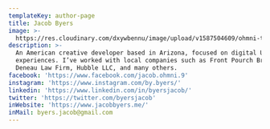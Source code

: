```yaml
---
templateKey: author-page
title: Jacob Byers
image: >-
  https://res.cloudinary.com/dxywbennu/image/upload/v1587504609/ohmni-test/MVIMG_20191118_144944%7E2.jpg
description: >-
  An American creative developer based in Arizona, focused on digital UX/UI
  experiences. I’ve worked with local companies such as Front Pourch Brewing,
  Deneau Law Firm, Hubble LLC, and many others.
facebook: 'https://www.facebook.com/jacob.ohmni.9'
instagram: 'https://www.instagram.com/by.byers/'
linkedin: 'https://www.linkedin.com/in/byersjacob/'
twitter: 'https://twitter.com/byersjacob'
inWebsite: 'https://www.jacobbyers.me/'
inMail: byers.jacob@gmail.com
---
```

